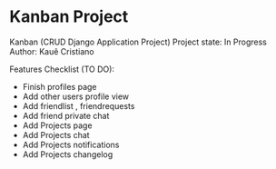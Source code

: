 # Kanban Project
 Kanban (CRUD Django Application Project)
Project state: In Progress
Author: Kauê Cristiano

Features Checklist (TO DO):
- Finish profiles page
- Add other users profile view
- Add friendlist , friendrequests
- Add friend private chat
- Add Projects page
- Add Projects chat
- Add Projects notifications
- Add Projects changelog
